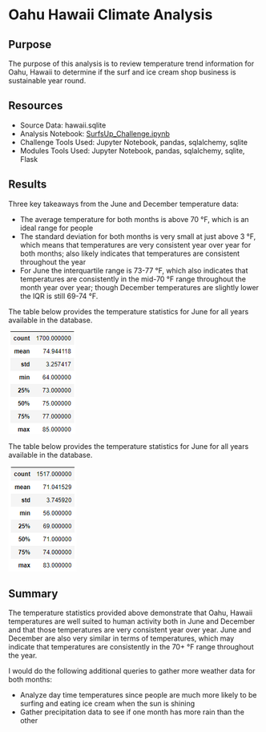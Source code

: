 # Oahu Hawaii Climate Analysis
## Purpose
The purpose of this analysis is to review temperature trend information for Oahu, Hawaii to determine if the surf and ice cream shop business is sustainable year round.

## Resources
- Source Data:  hawaii.sqlite
- Analysis Notebook:  [SurfsUp_Challenge.ipynb](./SurfsUp_Challenge.ipynb)
- Challenge Tools Used:  Jupyter Notebook, pandas, sqlalchemy, sqlite
- Modules Tools Used:  Jupyter Notebook, pandas, sqlalchemy, sqlite, Flask

## Results
Three key takeaways from the June and December temperature data:
- The average temperature for both months is above 70 °F, which is an ideal range for people
- The standard deviation for both months is very small at just above 3 °F, which means that temperatures are very consistent year over year for both months; also likely indicates that temperatures are consistent throughout the year
- For June the interquartile range is 73-77 °F, which also indicates that temperatures are consistently in the mid-70 °F range throughout the month year over year; though December temperatures are slightly lower the IQR is still 69-74 °F.

The table below provides the temperature statistics for June for all years available in the database.

![June Temperature Statistics](./resources/june_temp_stats.png) 

The table below provides the temperature statistics for June for all years available in the database.

![December Temperature Statistics](./resources/dec_temp_stats.png) 

## Summary
The temperature statistics provided above demonstrate that Oahu, Hawaii temperatures are well suited to human activity both in June and December and that those temperatures are very consistent year over year.  June and December are also very similar in terms of temperatures, which may indicate that temperatures are consistently in the 70+ °F range throughout the year.

I would do the following additional queries to gather more weather data for both months:
- Analyze day time temperatures since people are much more likely to be surfing and eating ice cream when the sun is shining
- Gather precipitation data to see if one month has more rain than the other